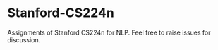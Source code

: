 # Stanford-CS224n
Assignments of Stanford CS224n for NLP. Feel free to raise issues for discussion.

